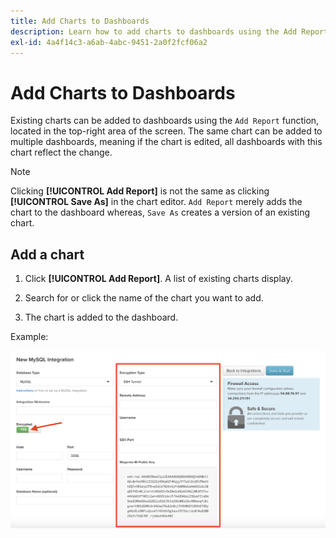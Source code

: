 ```yaml
---
title: Add Charts to Dashboards
description: Learn how to add charts to dashboards using the Add Report function.
exl-id: 4a4f14c3-a6ab-4abc-9451-2a0f2fcf06a2
---
```

# Add Charts to Dashboards

Existing charts can be added to dashboards using the `Add Report` function, located in the top-right area of the screen. The same chart can be added to multiple dashboards, meaning if the chart is edited, all dashboards with this chart reflect the change.

>[!NOTE]
>
>Clicking **[!UICONTROL Add Report]** is not the same as clicking **[!UICONTROL Save As]** in the chart editor. `Add Report` merely adds the chart to the dashboard whereas, `Save As` creates a version of an existing chart.

## Add a chart

1. Click **[!UICONTROL Add Report]**. A list of existing charts display.

1. Search for or click the name of the chart you want to add.

1. The chart is added to the dashboard.

Example:

![add chart](../../assets/sql-integration-encrypted-yes.png)
